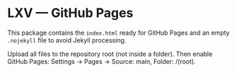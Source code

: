 # LXV — GitHub Pages

This package contains the `index.html` ready for GitHub Pages and an empty `.nojekyll` file to avoid Jekyll processing.

Upload all files to the repository root (not inside a folder). Then enable GitHub Pages: Settings → Pages → Source: main, Folder: /(root).
